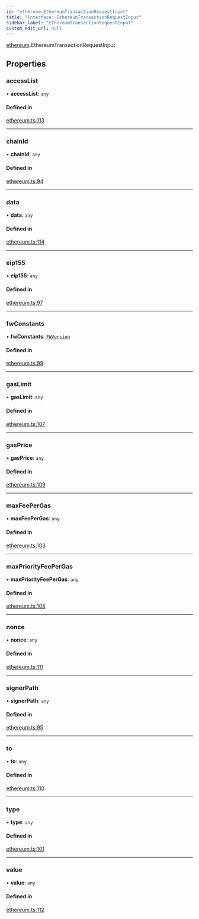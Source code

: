 ```yaml
---
id: "ethereum.EthereumTransactionRequestInput"
title: "Interface: EthereumTransactionRequestInput"
sidebar_label: "EthereumTransactionRequestInput"
custom_edit_url: null
---
```


[ethereum](../modules/ethereum).EthereumTransactionRequestInput

## Properties

### accessList

• **accessList**: `any`

#### Defined in

[ethereum.ts:113](https://github.com/GridPlus/gridplus-sdk/blob/5ca4955/src/ethereum.ts#L113)

___

### chainId

• **chainId**: `any`

#### Defined in

[ethereum.ts:94](https://github.com/GridPlus/gridplus-sdk/blob/5ca4955/src/ethereum.ts#L94)

___

### data

• **data**: `any`

#### Defined in

[ethereum.ts:114](https://github.com/GridPlus/gridplus-sdk/blob/5ca4955/src/ethereum.ts#L114)

___

### eip155

• **eip155**: `any`

#### Defined in

[ethereum.ts:97](https://github.com/GridPlus/gridplus-sdk/blob/5ca4955/src/ethereum.ts#L97)

___

### fwConstants

• **fwConstants**: [`FWVersion`](types.FWVersion)

#### Defined in

[ethereum.ts:99](https://github.com/GridPlus/gridplus-sdk/blob/5ca4955/src/ethereum.ts#L99)

___

### gasLimit

• **gasLimit**: `any`

#### Defined in

[ethereum.ts:107](https://github.com/GridPlus/gridplus-sdk/blob/5ca4955/src/ethereum.ts#L107)

___

### gasPrice

• **gasPrice**: `any`

#### Defined in

[ethereum.ts:109](https://github.com/GridPlus/gridplus-sdk/blob/5ca4955/src/ethereum.ts#L109)

___

### maxFeePerGas

• **maxFeePerGas**: `any`

#### Defined in

[ethereum.ts:103](https://github.com/GridPlus/gridplus-sdk/blob/5ca4955/src/ethereum.ts#L103)

___

### maxPriorityFeePerGas

• **maxPriorityFeePerGas**: `any`

#### Defined in

[ethereum.ts:105](https://github.com/GridPlus/gridplus-sdk/blob/5ca4955/src/ethereum.ts#L105)

___

### nonce

• **nonce**: `any`

#### Defined in

[ethereum.ts:111](https://github.com/GridPlus/gridplus-sdk/blob/5ca4955/src/ethereum.ts#L111)

___

### signerPath

• **signerPath**: `any`

#### Defined in

[ethereum.ts:95](https://github.com/GridPlus/gridplus-sdk/blob/5ca4955/src/ethereum.ts#L95)

___

### to

• **to**: `any`

#### Defined in

[ethereum.ts:110](https://github.com/GridPlus/gridplus-sdk/blob/5ca4955/src/ethereum.ts#L110)

___

### type

• **type**: `any`

#### Defined in

[ethereum.ts:101](https://github.com/GridPlus/gridplus-sdk/blob/5ca4955/src/ethereum.ts#L101)

___

### value

• **value**: `any`

#### Defined in

[ethereum.ts:112](https://github.com/GridPlus/gridplus-sdk/blob/5ca4955/src/ethereum.ts#L112)
